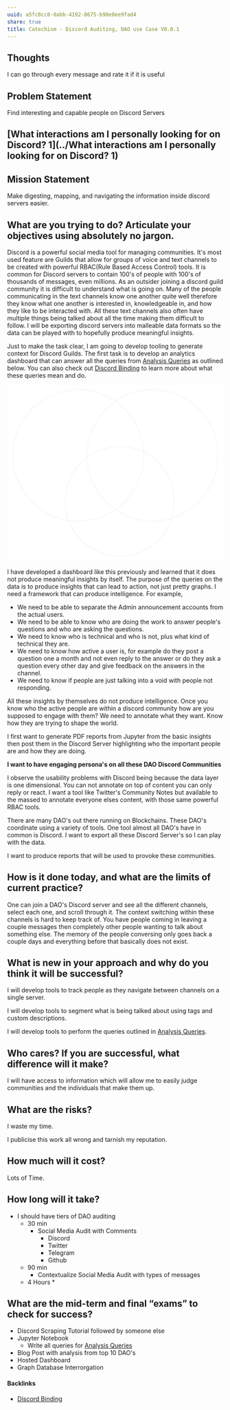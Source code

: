 ```yaml
---
uuid: a5fc0cc8-0abb-4192-8675-b98e8ee9fad4
share: true
title: Catechism - Discord Auditing, DAO use Case V0.0.1
---
```

## Thoughts


I can go through every message and rate it if it is useful
## Problem Statement

Find interesting and capable people on Discord Servers

## [What interactions am I personally looking for on Discord? 1](../What interactions am I personally looking for on Discord? 1)

## Mission Statement

Make digesting, mapping, and navigating the information inside discord servers easier.
## What are you trying to do? Articulate your objectives using absolutely no jargon.

Discord is a powerful social media tool for managing communities. It's most used feature are Guilds that allow for groups of voice and text channels to be created with powerful RBAC(Rule Based Access Control) tools. It is common for Discord servers to contain 100's of people with 100's of thousands of messages, even millions. As an outsider joining a discord guild community it is difficult to understand what is going on. Many of the people communicating in the text channels know one another quite well therefore they know what one another is interested in, knowledgeable in, and how they like to be interacted with. All these text channels also often have multiple things being talked about all the time making them difficult to follow. I will be exporting discord servers into malleable data formats so the data can be played with to hopefully produce meaningful insights.

Just to make the task clear, I am going to develop tooling to generate context for Discord Guilds. The first task is to develop an analytics dashboard that can answer all the queries from [Analysis Queries](../92a22ef8-5137-47e9-a48a-ece9720f6169) as outlined below. You can also check out [Discord Binding](../1c376bfd-75ef-4c0d-9e23-3680653de55f) to learn more about what these queries mean and do.

![Analysis Queries Diagram](AnalysisQueries.svg)

I have developed a dashboard like this previously and learned that it does not produce meaningful insights by itself. The purpose of the queries on the data is to produce insights that can lead to action, not just pretty graphs. I need a framework that can produce intelligence. For example,

* We need to be able to separate the Admin announcement accounts from the actual users.
* We need to be able to know who are doing the work to answer people's questions and who are asking the questions.
* We need to know who is technical and who is not, plus what kind of technical they are.
* We need to know how active a user is, for example do they post a question one a month and not even reply to the answer or do they ask a question every other day and give feedback on the answers in the channel.
* We need to know if people are just talking into a void with people not responding.

All these insights by themselves do not produce intelligence. Once you know who the active people are within a discord community how are you supposed to engage with them? We need to annotate what they want. Know how they are trying to shape the world.

I first want to generate PDF reports from Jupyter from the basic insights then post them in the Discord Server highlighting who the important people are and how they are doing.

**I want to have engaging persona's on all these DAO Discord Communities**

I observe the usability problems with Discord being because the data layer is one dimensional. You can not annotate on top of content you can only reply or react. I want a tool like Twitter's Community Notes but available to the massed to annotate everyone elses content, with those same powerful RBAC tools.

There are many DAO's out there running on Blockchains. These DAO's coordinate using a variety of tools. One tool almost all DAO's have in common is Discord. I want to export all these Discord Server's so I can play with the data.

I want to produce reports that will be used to provoke these communities.
## How is it done today, and what are the limits of current practice?

One can join a DAO's Discord server and see all the different channels, select each one, and scroll through it. The context switching within these channels is hard to keep track of. You have people coming in leaving a couple messages then completely other people wanting to talk about something else. The memory of the people conversing only goes back a couple days and everything before that basically does not exist.

## What is new in your approach and why do you think it will be successful?

I will develop tools to track people as they navigate between channels on a single server.

I will develop tools to segment what is being talked about using tags and custom descriptions.

I will develop tools to perform the queries outlined in [Analysis Queries](../92a22ef8-5137-47e9-a48a-ece9720f6169).

## Who cares? If you are successful, what difference will it make?

I will have access to information which will allow me to easily judge communities and the individuals that make them up.
## What are the risks?

I waste my time.

I publicise this work all wrong and tarnish my reputation.

## How much will it cost?

Lots of Time.
## How long will it take?

* I should have tiers of DAO auditing
	* 30 min
		* Social Media Audit with Comments
			* Discord
			* Twitter
			* Telegram
			* Github
	* 90 min
		* Contextualize Social Media Audit with types of messages
	* 4 Hours
		* 
## What are the mid-term and final “exams” to check for success?

* Discord Scraping Tutorial followed by someone else
* Jupyter Notebook
	* Write all queries for [Analysis Queries](../92a22ef8-5137-47e9-a48a-ece9720f6169)
* Blog Post with analysis from top 10 DAO's
* Hosted Dashboard
* Graph Database Interrorgation

#### Backlinks

* [Discord Binding](/1c376bfd-75ef-4c0d-9e23-3680653de55f)